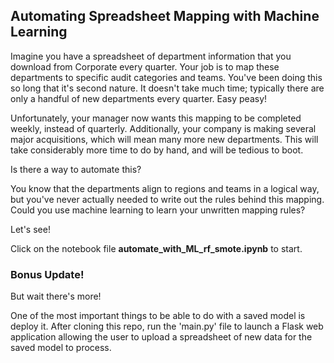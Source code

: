 ## Automating Spreadsheet Mapping with Machine Learning

Imagine you have a spreadsheet of department information that you download from Corporate every quarter. Your job is to map these departments to specific audit categories and teams. You've been doing this so long that it's second nature. It doesn't take much time; typically there are only a handful of new departments every quarter. Easy peasy!

Unfortunately, your manager now wants this mapping to be completed weekly, instead of quarterly. Additionally, your company is making several major acquisitions, which will mean many more new departments. This will take considerably more time to do by hand, and will be tedious to boot.

Is there a way to automate this?

You know that the departments align to regions and teams in a logical way, but you've never actually needed to write out the rules behind this mapping. Could you use machine learning to learn your unwritten mapping rules?

Let's see!

Click on the notebook file **automate_with_ML_rf_smote.ipynb** to start.

### Bonus Update! 

But wait there's more! 

One of the most important things to be able to do with a saved model is deploy it. After cloning this repo, run the 'main.py' file to launch a Flask web application allowing the user to upload a spreadsheet of new data for the saved model to process. 
